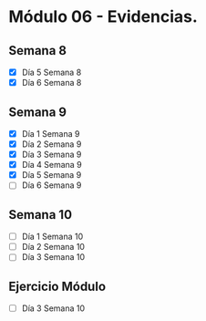 # Módulo 06 - Evidencias.

## Semana 8

- [x] Día 5 Semana 8
- [x] Día 6 Semana 8

## Semana 9

- [x] Día 1 Semana 9
- [x] Día 2 Semana 9
- [x] Día 3 Semana 9
- [x] Día 4 Semana 9
- [x] Día 5 Semana 9
- [ ] Día 6 Semana 9

## Semana 10

- [ ] Día 1 Semana 10
- [ ] Día 2 Semana 10
- [ ] Día 3 Semana 10

## Ejercicio Módulo

- [ ] Día 3 Semana 10
